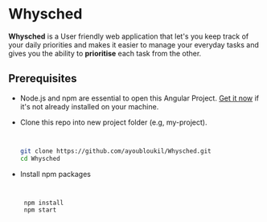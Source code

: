 # Whysched
**Whysched** is a User friendly web application that let's you keep track of your daily priorities and makes it easier to manage your everyday tasks and gives you the ability to **prioritise** each task from the other.

 
## Prerequisites
+ Node.js and npm are essential to open this Angular Project.
[Get it now](https://docs.npmjs.com/downloading-and-installing-node-js-and-npm) if it's not already installed on your machine.
+ Clone this repo into new project folder (e.g, my-project).

  ```bash


  git clone https://github.com/ayoubloukil/Whysched.git
  cd Whysched
+ Install npm packages

  ```bash


   npm install
   npm start
  

